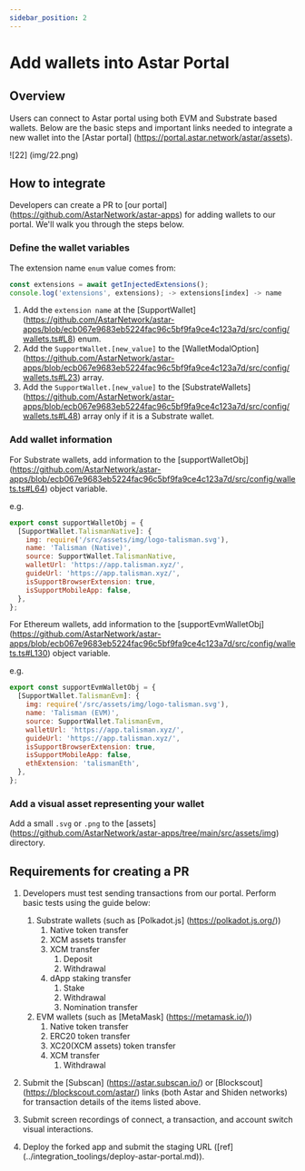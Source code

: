 ```yaml
---
sidebar_position: 2
---
```


# Add wallets into Astar Portal

## Overview

Users can connect to Astar portal using both EVM and Substrate based wallets. Below are the basic steps and important links needed to integrate a new wallet into the [Astar portal] (https://portal.astar.network/astar/assets).

![22] (img/22.png)

## How to integrate

Developers can create a PR to [our portal] (https://github.com/AstarNetwork/astar-apps) for adding wallets to our portal. We'll walk you through the steps below.

### Define the wallet variables

The extension name `enum` value comes from:

```js
const extensions = await getInjectedExtensions();
console.log('extensions', extensions); -> extensions[index] -> name
```

1. Add the `extension name` at the [SupportWallet] (https://github.com/AstarNetwork/astar-apps/blob/ecb067e9683eb5224fac96c5bf9fa9ce4c123a7d/src/config/wallets.ts#L8) enum.
2. Add the `SupportWallet.[new_value]` to the [WalletModalOption] (https://github.com/AstarNetwork/astar-apps/blob/ecb067e9683eb5224fac96c5bf9fa9ce4c123a7d/src/config/wallets.ts#L23) array.
3. Add the `SupportWallet.[new_value]` to the [SubstrateWallets] (https://github.com/AstarNetwork/astar-apps/blob/ecb067e9683eb5224fac96c5bf9fa9ce4c123a7d/src/config/wallets.ts#L48) array only if it is a Substrate wallet.

### Add wallet information

For Substrate wallets, add information to the [supportWalletObj] (https://github.com/AstarNetwork/astar-apps/blob/ecb067e9683eb5224fac96c5bf9fa9ce4c123a7d/src/config/wallets.ts#L64) object variable.

e.g.

```js
export const supportWalletObj = {
  [SupportWallet.TalismanNative]: {
    img: require('/src/assets/img/logo-talisman.svg'),
    name: 'Talisman (Native)',
    source: SupportWallet.TalismanNative,
    walletUrl: 'https://app.talisman.xyz/',
    guideUrl: 'https://app.talisman.xyz/',
    isSupportBrowserExtension: true,
    isSupportMobileApp: false,
  },
};
```

For Ethereum wallets, add information to the [supportEvmWalletObj] (https://github.com/AstarNetwork/astar-apps/blob/ecb067e9683eb5224fac96c5bf9fa9ce4c123a7d/src/config/wallets.ts#L130) object variable.

e.g.

```js
export const supportEvmWalletObj = {
  [SupportWallet.TalismanEvm]: {
    img: require('/src/assets/img/logo-talisman.svg'),
    name: 'Talisman (EVM)',
    source: SupportWallet.TalismanEvm,
    walletUrl: 'https://app.talisman.xyz/',
    guideUrl: 'https://app.talisman.xyz/',
    isSupportBrowserExtension: true,
    isSupportMobileApp: false,
    ethExtension: 'talismanEth',
  },
};
```

### Add a visual asset representing your wallet

Add a small `.svg` or `.png` to the [assets] (https://github.com/AstarNetwork/astar-apps/tree/main/src/assets/img) directory.

## Requirements for creating a PR

1. Developers must test sending transactions from our portal. Perform basic tests using the guide below:

   1. Substrate wallets (such as [Polkadot.js] (https://polkadot.js.org/))
      1. Native token transfer
      2. XCM assets transfer
      3. XCM transfer
         1. Deposit
         2. Withdrawal
      4. dApp staking transfer
         1. Stake
         2. Withdrawal
         3. Nomination transfer
   2. EVM wallets (such as [MetaMask] (https://metamask.io/))
      1. Native token transfer
      2. ERC20 token transfer
      3. XC20(XCM assets) token transfer
      4. XCM transfer
         1. Withdrawal

2. Submit the [Subscan] (https://astar.subscan.io/) or [Blockscout] (https://blockscout.com/astar/) links (both Astar and Shiden networks) for transaction details of the items listed above.
3. Submit screen recordings of connect, a transaction, and account switch visual interactions.
4. Deploy the forked app and submit the staging URL ([ref] (../integration_toolings/deploy-astar-portal.md)).
